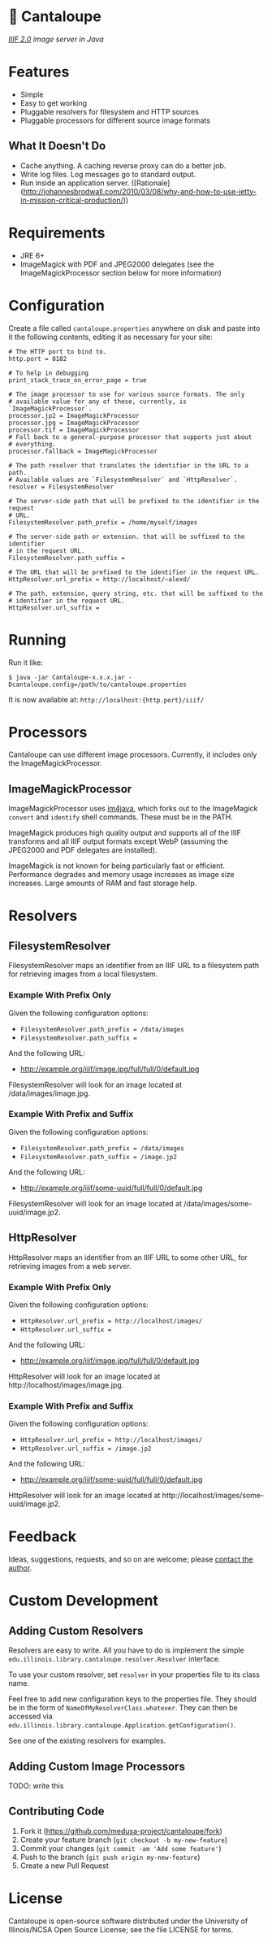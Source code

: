 # 🍈 Cantaloupe

*[IIIF 2.0](http://iiif.io) image server in Java*

# Features

* Simple
* Easy to get working
* Pluggable resolvers for filesystem and HTTP sources
* Pluggable processors for different source image formats

## What It Doesn't Do

* Cache anything. A caching reverse proxy can do a better job.
* Write log files. Log messages go to standard output.
* Run inside an application server. ([Rationale]
  (http://johannesbrodwall.com/2010/03/08/why-and-how-to-use-jetty-in-mission-critical-production/))

# Requirements

* JRE 6+
* ImageMagick with PDF and JPEG2000 delegates (see the ImageMagickProcessor
  section below for more information)

# Configuration

Create a file called `cantaloupe.properties` anywhere on disk and paste into
it the following contents, editing it as necessary for your site:

    # The HTTP port to bind to.
    http.port = 8182

    # To help in debugging
    print_stack_trace_on_error_page = true

    # The image processor to use for various source formats. The only
    # available value for any of these, currently, is `ImageMagickProcessor`.
    processor.jp2 = ImageMagickProcessor
    processor.jpg = ImageMagickProcessor
    processor.tif = ImageMagickProcessor
    # Fall back to a general-purpose processor that supports just about
    # everything.
    processor.fallback = ImageMagickProcessor
    
    # The path resolver that translates the identifier in the URL to a path.
    # Available values are `FilesystemResolver` and `HttpResolver`.
    resolver = FilesystemResolver
    
    # The server-side path that will be prefixed to the identifier in the request
    # URL.
    FilesystemResolver.path_prefix = /home/myself/images
    
    # The server-side path or extension. that will be suffixed to the identifier
    # in the request URL.
    FilesystemResolver.path_suffix =
    
    # The URL that will be prefixed to the identifier in the request URL.
    HttpResolver.url_prefix = http://localhost/~alexd/
    
    # The path, extension, query string, etc. that will be suffixed to the
    # identifier in the request URL.
    HttpResolver.url_suffix =

# Running

Run it like:

`$ java -jar Cantaloupe-x.x.x.jar -Dcantaloupe.config=/path/to/cantaloupe.properties`

It is now available at: `http://localhost:{http.port}/iiif/`

# Processors

Cantaloupe can use different image processors. Currently, it includes only the
ImageMagickProcessor.

## ImageMagickProcessor

ImageMagickProcessor uses [im4java](http://im4java.sourceforge.net), which
forks out to the ImageMagick `convert` and `identify` shell commands. These
must be in the PATH.

ImageMagick produces high quality output and supports all of the IIIF
transforms and all IIIF output formats except WebP (assuming the JPEG2000 and
PDF delegates are installed).

ImageMagick is not known for being particularly fast or efficient. Performance
degrades and memory usage increases as image size increases. Large amounts of
RAM and fast storage help.

# Resolvers

## FilesystemResolver

FilesystemResolver maps an identifier from an IIIF URL to a filesystem path
for retrieving images from a local filesystem.

### Example With Prefix Only

Given the following configuration options:

* `FilesystemResolver.path_prefix = /data/images`
* `FilesystemResolver.path_suffix = `

And the following URL:

* http://example.org/iiif/image.jpg/full/full/0/default.jpg

FilesystemResolver will look for an image located at
/data/images/image.jpg.

### Example With Prefix and Suffix

Given the following configuration options:

* `FilesystemResolver.path_prefix = /data/images`
* `FilesystemResolver.path_suffix = /image.jp2`

And the following URL:

* http://example.org/iiif/some-uuid/full/full/0/default.jpg

FilesystemResolver will look for an image located at
/data/images/some-uuid/image.jp2.

## HttpResolver

HttpResolver maps an identifier from an IIIF URL to some other URL, for
retrieving images from a web server.

### Example With Prefix Only

Given the following configuration options:

* `HttpResolver.url_prefix = http://localhost/images/`
* `HttpResolver.url_suffix = `

And the following URL:

* http://example.org/iiif/image.jpg/full/full/0/default.jpg

HttpResolver will look for an image located at
http://localhost/images/image.jpg.

### Example With Prefix and Suffix

Given the following configuration options:

* `HttpResolver.url_prefix = http://localhost/images/`
* `HttpResolver.url_suffix = /image.jp2`

And the following URL:

* http://example.org/iiif/some-uuid/full/full/0/default.jpg

HttpResolver will look for an image located at
http://localhost/images/some-uuid/image.jp2.

# Feedback

Ideas, suggestions, requests, and so on are welcome; please [contact the
author](mailto:alexd@illinois.edu).

# Custom Development

## Adding Custom Resolvers

Resolvers are easy to write. All you have to do is implement the simple
`edu.illinois.library.cantaloupe.resolver.Resolver` interface.

To use your custom resolver, set `resolver` in your properties file to its
class name.

Feel free to add new configuration keys to the properties file. They should
be in the form of `NameOfMyResolverClass.whatever`. They can then be accessed
via `edu.illinois.library.cantaloupe.Application.getConfiguration()`.

See one of the existing resolvers for examples.

## Adding Custom Image Processors

TODO: write this

## Contributing Code

1. Fork it (https://github.com/medusa-project/cantaloupe/fork)
2. Create your feature branch (`git checkout -b my-new-feature`)
3. Commit your changes (`git commit -am 'Add some feature'`)
4. Push to the branch (`git push origin my-new-feature`)
5. Create a new Pull Request

# License

Cantaloupe is open-source software distributed under the University of
Illinois/NCSA Open Source License; see the file LICENSE for terms.
